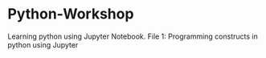 # Python-Workshop
Learning python using Jupyter Notebook.
File 1: Programming constructs in python using Jupyter
